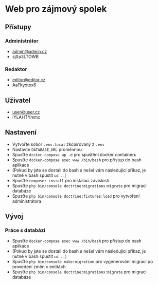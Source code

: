 # Web pro zájmový spolek

## Přístupy
### Administrátor
- admin@admin.cz
- sjXp3LTOWB

### Redaktor
- editor@editor.cz
- AaFkyxtox6

## Uživatel
- user@user.cz
- IYLAHTYmmc

## Nastavení
- Vytvořte sobor `.env.local` zkopírovaný z `.env`
- Nastavte `DATABASE_URL` proměnnou
- Spusťte `docker-compose up -d` pro spuštění docker containeru
- Spusťte `docker-compose exec www /bin/bash` pro přístup do bash aplikace
- (Pokud by jste se dostali do bash a nešel vám následující příkaz, je nutné v bash spustit `cd ..`)
- Spusťte `composer install` pro instalaci závislostí
- Spusťte `php bin/console doctrine:migrations:migrate` pro migraci databáze
- Spusťte `php bin/console doctrine:fixtures:load` pro vytvoření administrátora

## Vývoj
### Práce s databází
- Spusťte `docker-compose exec www /bin/bash` pro přístup do bash aplikace
- (Pokud by jste se dostali do bash a nešel vám následující příkaz, je nutné v bash spustit `cd ..`)
- Spusťte `php bin/console make:migration` pro vygenerování migrací po provedení změn v entitách
- Spusťte `php bin/console doctrine:migrations:migrate` pro migraci databáze
